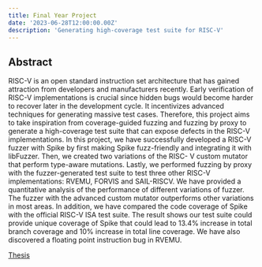 ```yaml
---
title: Final Year Project
date: '2023-06-28T12:00:00.00Z'
description: 'Generating high-coverage test suite for RISC-V'
---
```


## Abstract

RISC-V is an open standard instruction set architecture that has gained attraction from developers and manufacturers recently. Early verification of RISC-V implementations is crucial since hidden bugs would become harder to recover later in the development cycle. It incentivizes advanced techniques for generating massive test cases. Therefore, this project aims to take inspiration from coverage-guided fuzzing and fuzzing by proxy to generate a high-coverage test suite that can expose defects in the RISC-V implementations.
In this project, we have successfully developed a RISC-V fuzzer with Spike by first making Spike fuzz-friendly and integrating it with libFuzzer. Then, we created two variations of the RISC- V custom mutator that perform type-aware mutations. Lastly, we performed fuzzing by proxy with the fuzzer-generated test suite to test three other RISC-V implementations: RVEMU, FORVIS and SAIL-RISCV.
We have provided a quantitative analysis of the performance of different variations of fuzzer. The fuzzer with the advanced custom mutator outperforms other variations in most areas. In addition, we have compared the code coverage of Spike with the official RISC-V ISA test suite. The result shows our test suite could provide unique coverage of Spike that could lead to 13.4% increase in total branch coverage and 10% increase in total line coverage. We have also discovered a floating point instruction bug in RVEMU.

[Thesis](https://drive.google.com/file/d/1ybof-KXk7t3s5ASzbJBIa3wi9DIQxM9A/view?usp=sharing)



